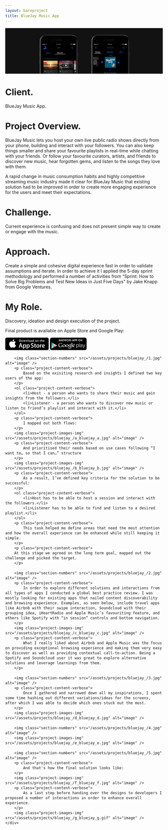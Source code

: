 ```yaml
--- 
layout: bareproject 
title: BlueJay Music App 
---
```


<!-- Project Header Section -->
<div class="container project-container project-head">
    <div class="row max-width-no-overflow">
        <div class="col-lg-12 max-width-no-overflow">
            <div class="header-wrap">
                <img class="project-head-img" src="/assets/projects/bluejay_/header.jpg" alt="">
            </div>
        </div>
    </div>
</div>

<!-- Description Section -->
<div id="#projectDescription" class="container project-container">
    <div class="row">
        <div class="col-sm-1 col-md-1"></div>
        <div class="col-sm-3 col-md-3">
            <h1 class="project-header">Client.</h1>
            <p class="project-content">BlueJay Music App.</p>
        </div>
        <div class="col-sm-1 col-md-1"></div>
        <div class="col-sm-6 col-md-6">
            <h1 class="project-header">Project Overview.</h1>
            <p class="project-content">
                BlueJay Music lets you host your own live public radio shows directly from your phone, building and interact with your followers. You can also keep things smaller and share your favourite playlists in real-time while chatting with your friends. Or follow your favourite curators, artists, and friends to discover new music, hear forgotten gems, and listen to the songs they love with them.
            </p>
            <p class="project-content">
                A rapid change in music consumption habits and highly competitive streaming music industry made it clear for BlueJay Music that existing solution had to be improved in order to create more engaging experience for the users and meet their expectations.
            </p>
            <h1 class="project-header">Challenge.</h1>
            <p class="project-content">
                Current experience is confusing and does not present simple way to create or engage with the music.
            </p>
            <h1 class="project-header">Approach.</h1>
            <p class="project-content">
                Create a simple and cohesive digital experience fast in order to validate assumptions and iterate. In order to achieve it I applied the 5-day sprint methodology and performed a number of activities from “Sprint: How to Solve Big Problems and Test New Ideas in Just Five Days" by Jake Knapp from Google Ventures.
            </p>
            <h1 class="project-header">My Role.</h1>
            <p class="project-content">
                Discovery, ideation and design execution of the project.
            </p>
            <p class="project-content">Final product is available on Apple Store and Google Play:</p>
            <a href="https://itunes.apple.com/au/app/bluejay-music/id1006630097?mt=8" target="_blank">
                <img src="/assets/projects/bluejay_/appstore.png" alt="" style="height:40px">
            </a>
            <a href="https://play.google.com/store/apps/details?id=com.bluejay.bluejaymusic" target="_blank">
                <img src="/assets/projects/bluejay_/googleplay.png" alt="" style="height:40px">
            </a>
        </div>
        <div class="col-sm-1 col-md-1"></div>
    </div>
</div>

<!-- Project Images Section -->
<div id="#projectImages" class="container project-container-images">
    <div class="project-images">
        
        <img class="section-numbers" src="/assets/projects/bluejay_/1.jpg" alt="image" />
        <p class="project-content-verbose">
            Based on the exisiting research and insights I defined two key users of the app:
        </p>
        <ol class="project-content-verbose">
            <li>Host - a person who wants to share their music and gain insights from the followers.</li>
            <li>Listener - a person who wants to discover new music or listen to friend’s playlist and interact with it.</li>
        </ol>
        <p class="project-content-verbose">
            I mapped out both flows:
        </p>
        <img class="project-images-img" src="/assets/projects/bluejay_/a_bluejay_a.jpg" alt="image" />
        <p class="project-content-verbose">
            And prioritised their needs based on use cases following “I want to… so that I can…” structure
        </p>
        <img class="project-images-img" src="/assets/projects/bluejay_/b_bluejay_b.jpg" alt="image" />
        <p class="project-content-verbose">
            As a result, I’ve defined key criteria for the solution to be successful:
        </p>
        <ol class="project-content-verbose">
            <li>Host has to be able to host a session and interact with the followers.</li>
            <li>Listener has to be able to find and listen to a desired playlist.</li>
        </ol>
        <p class="project-content-verbose">
            This task helped me define areas that need the most attention and how the overall experience can be enhanced while still keeping it simple.
        </p>
        <p class="project-content-verbose">
        At this stage we agreed on the long term goal, mapped out the challenge and picked the target.
        </p>
        
        <img class="section-numbers" src="/assets/projects/bluejay_/2.jpg" alt="image" />
        <p class="project-content-verbose">
            In order to explore different solutions and interactions from all types of apps I conducted a global best practice review. I was mostly looking for existing apps that nailed content discoverability and browsing experience. Examples, as seen below, include travel apps like Airbnb with their swipe interaction, Soundcloud with their grouping idea, iHeartRadio and Apple Music’s favouriting feature, and others like Spotify with “in session” controls and bottom navigation.
        </p>
        <img class="project-images-img" src="/assets/projects/bluejay_/c_bluejay_c.jpg" alt="image" />
        <p class="project-content-verbose">
            What I really liked about Airbnb and Apple Music was the focus on providing exceptional browsing experience and making them very easy to discover as well as providing contextual call-to-action. Being a Spotify and Soundcloud user it was great to explore alternative solutions and leverage learnings from them.
        </p>
        
        <img class="section-numbers" src="/assets/projects/bluejay_/3.jpg" alt="image" />
        <p class="project-content-verbose">
            Once I gathered and narrowed down all my inspirations, I spent some time hashing out different variations/ideas for the screens, after which I was able to decide which ones stuck out the most.
        </p>
        <img class="project-images-img" src="/assets/projects/bluejay_/d_bluejay_d.jpg" alt="image" />
        
        <img class="section-numbers" src="/assets/projects/bluejay_/4.jpg" alt="image" />
        <img class="project-images-img" src="/assets/projects/bluejay_/e_bluejay_e.jpg" alt="image" />
        
        <img class="section-numbers" src="/assets/projects/bluejay_/5.jpg" alt="image" />
        <p class="project-content-verbose">
            And that's how the final solution looks like:
        </p>
        <img class="project-images-img" src="/assets/projects/bluejay_/f_bluejay_f.jpg" alt="image" />
        <p class="project-content-verbose">
            As a last step before handing over the designs to developers I proposed a number of interactions in order to enhance overall experience.
        </p>
        <img class="project-images-img" src="/assets/projects/bluejay_/g_bluejay_g.gif" alt="image" />
    </div>
</div>

